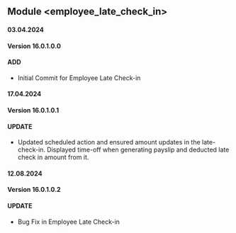 ## Module <employee_late_check_in>

#### 03.04.2024
#### Version 16.0.1.0.0
#### ADD

- Initial Commit for Employee Late Check-in

#### 17.04.2024
#### Version 16.0.1.0.1
#### UPDATE
 - Updated scheduled action and ensured amount updates in the late-check-in. Displayed time-off when generating payslip and deducted late check in amount from it.

#### 12.08.2024
#### Version 16.0.1.0.2
#### UPDATE
 - Bug Fix in Employee Late Check-in


